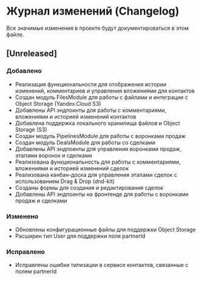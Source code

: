 # Журнал изменений (Changelog)

Все значимые изменения в проекте будут документироваться в этом файле.

## [Unreleased]

### Добавлено
- Реализация функциональности для отображения истории изменений, комментариев и управления вложениями для контактов
- Создан модуль FilesModule для работы с файлами и интеграции с Object Storage (Yandex.Cloud S3)
- Добавлены API эндпоинты для работы с комментариями, вложениями и историей изменений контактов
- Добавлена поддержка локального хранилища файлов и Object Storage (S3)
- Создан модуль PipelinesModule для работы с воронками продаж
- Создан модуль DealsModule для работы со сделками
- Добавлены API эндпоинты для управления воронками продаж, этапами воронок и сделками
- Реализована функциональность для работы с комментариями, вложениями и историей изменений сделок
- Реализована канбан-доска для управления этапами сделок с использованием Drag & Drop (dnd-kit)
- Созданы формы для создания и редактирования сделок
- Добавлены API эндпоинты на фронтенде для работы с воронками продаж и сделками

### Изменено
- Обновлены конфигурационные файлы для поддержки Object Storage
- Расширен тип User для поддержки поля partnerId

### Исправлено
- Исправлены ошибки типизации в сервисе контактов, связанные с полем partnerId
